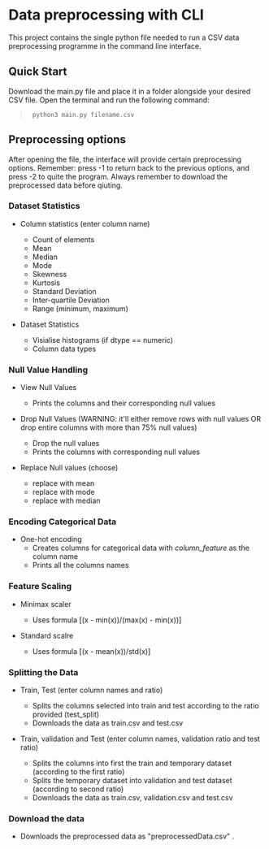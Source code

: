 # Data preprocessing with CLI
This project contains the single python file needed to run a CSV data preprocessing programme in the command line interface.

## Quick Start
Download the main.py file and place it in a folder alongside your desired CSV file. Open the terminal and run the following command:
> <code> python3 main.py filename.csv </code>

## Preprocessing options 
After opening the file, the interface will provide certain preprocessing options. Remember: press -1 to return back to the previous options,
and press -2 to quite the program. Always remember to download the preprocessed data before qiuting.

### Dataset Statistics
- Column statistics (enter column name)
  - Count of elements
  - Mean
  - Median
  - Mode
  - Skewness
  - Kurtosis
  - Standard Deviation
  - Inter-quartile Deviation
  - Range (minimum, maximum)

- Dataset Statistics
  - Visialise histograms (if dtype == numeric)
  - Column data types

### Null Value Handling
- View Null Values
  - Prints the columns and their corresponding null values

- Drop Null Values (WARNING: it'll either remove rows with null values OR drop entire columns with more than 75% null values)
  - Drop the null values
  - Prints the columns with corresponding null values

- Replace Null values (choose)
  - replace with mean
  - replace with mode
  - replace with median
    
### Encoding Categorical Data
- One-hot encoding
  - Creates columns for categorical data with  _column_feature_  as the column name
  - Prints all the columns names
    
### Feature Scaling
- Minimax scaler
  - Uses formula [(x - min(x))/(max(x) - min(x))]

- Standard scalre
  - Uses formula [(x - mean(x))/std(x)]
    
### Splitting the Data
- Train, Test (enter column names and ratio)
  - Splits the columns selected into train and test according to the ratio provided (test_split)
  - Downloads the data as train.csv and test.csv

- Train, validation and Test (enter column names, validation ratio and test ratio)
  - Splits the columns into first the train and temporary dataset (according to the first ratio)
  - Splits the temporary dataset into validation and test dataset (according to second ratio)
  - Downloads the data as train.csv, validation.csv and test.csv
    
### Download the data
- Downloads the preprocessed data as "preprocessedData.csv" .
